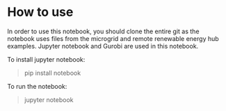 # How to use

In order to use this notebook, you should clone the entire git as the notebook uses files from the microgrid and remote renewable energy hub examples. 
Jupyter notebook and Gurobi are used in this notebook. 

To install jupyter notebook: 
> pip install notebook

To run the notebook: 
> jupyter notebook

